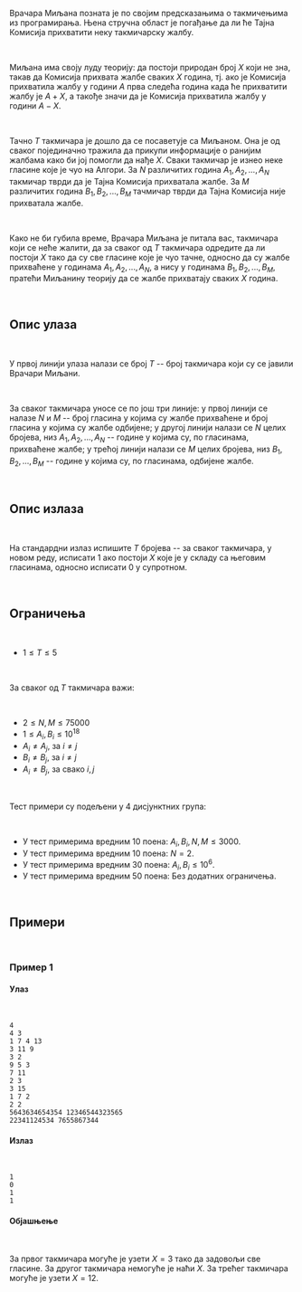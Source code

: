 Врачара Миљана позната је по својим предсказањима о такмичењима из програмирања. Њена стручна област је погађање да ли ће Тајна Комисија прихватити неку такмичарску жалбу.

<br>

Миљана има своју луду теорију: да постоји природан број $X$ који не зна, такав да Комисија прихвата жалбе сваких $X$ година, тј. ако је Комисија прихватила жалбу у години $A$ прва следећа година када ће прихватити жалбу је $A+X$, а такође значи да је Комисија прихватила жалбу у години $A-X$.

<br>

Тачно $T$ такмичара је дошло да се посаветује са Миљаном. Она је од сваког појединачно тражила да прикупи информације о ранијим жалбама како би јој помогли да нађе $X$. Сваки такмичар је изнео неке гласине које је чуо на Алгори. За $N$ различитих година $A_1, A_2, ..., A_N$ такмичар тврди да је Тајна Комисија прихватала жалбе. За $M$ различитих година $B_1, B_2, ..., B_M$ тачмичар тврди да Тајна Комисија није прихватала жалбе.

<br>

Како не би губила време, Врачара Миљана је питала вас, такмичара који се неће жалити, да за сваког од $T$ такмичара одредите да ли постоји $X$ тако да су све гласине које је чуо тачне, односно да су жалбе прихваћене у годинама $A_1, A_2, ..., A_N$, а нису у годинама $B_1, B_2, ..., B_M$, пратећи Миљанину теорију да се жалбе прихватају сваких $X$ година.

<br>

## Опис улаза

<br>

У првој линији улаза налази се број $T$ -- број такмичара који су се јавили Врачари Миљани.

<br>

За сваког такмичара уносе се по још три линије: у првој линији се налазе $N$ и $M$ -- број гласина у којима су жалбе прихваћене и број гласина у којима су жалбе одбијене; у другој линији налази се $N$ целих бројева, низ $A_1, A_2, ..., A_N$ -- године у којима су, по гласинама, прихваћене жалбе; у трећој линији налази се $M$ целих бројева, низ $B_1, B_2, ..., B_M$ -- године у којима су, по гласинама, одбијене жалбе.

<br>

## Опис излаза

<br>

На стандардни излаз испишите $T$ бројева -- за сваког такмичара, у новом реду, исписати $1$ ако постоји $X$ које је у складу са његовим гласинама, односно исписати 0 у супротном.

<br>

## Ограничења

<br>

- $1 \leq T \leq 5$

<br>

За сваког од $T$ такмичара важи:

<br>

- $2 \leq N, M \leq 75000$
- $1 \leq A_i, B_i \leq 10^{18}$
- $A_i \neq A_j$, за $i \neq j$
- $B_i \neq B_j$, за $i \neq j$
- $A_i \neq B_j$, за свако $i, j$

<br>

Тест примери су подељени у 4 дисјунктних група:

<br>

-   У тест примерима вредним $10$ поена: $A_i, B_i, N, M \leq 3000$.
-   У тест примерима вредним $10$ поена: $N = 2$.
-   У тест примерима вредним $30$ поена: $A_i, B_i \leq 10^6$.
-   У тест примерима вредним $50$ поена: Без додатних ограничења.

<br>

## Примери

<br>

### Пример 1
#### Улаз

<br>

~~~
4
4 3
1 7 4 13
3 11 9
3 2
9 5 3
7 11
2 3
3 15
1 7 2
2 2
5643634654354 12346544323565
22341124534 7655867344
~~~
#### Излаз

<br>

~~~
1
0
1
1
~~~
#### Објашњење

<br>

За првог такмичара могуће је узети $X = 3$ тако да задовољи све гласине.
За другог такмичара немогуће је наћи $X$.
За трећег такмичара могуће је узети $X = 12$.
